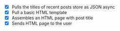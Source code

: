 - [x] Pulls the titles of recent posts store as JSON async
- [x] Pull a basic HTML template
- [x] Assembles an HTML page with post title
- [x] Sends HTML page to the user
